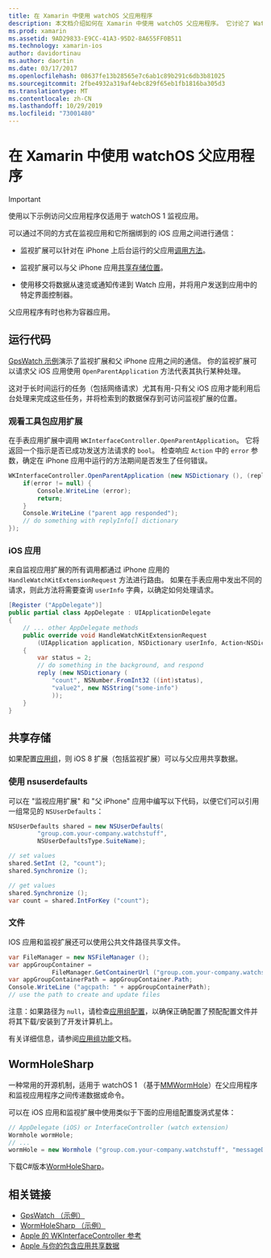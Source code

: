 ```yaml
---
title: 在 Xamarin 中使用 watchOS 父应用程序
description: 本文档介绍如何在 Xamarin 中使用 watchOS 父应用程序。 它讨论了 WatchKit 应用扩展、iOS 应用、共享存储等。
ms.prod: xamarin
ms.assetid: 9AD29833-E9CC-41A3-95D2-8A655FF0B511
ms.technology: xamarin-ios
author: davidortinau
ms.author: daortin
ms.date: 03/17/2017
ms.openlocfilehash: 08637fe13b28565e7c6ab1c89b291c6db3b81025
ms.sourcegitcommit: 2fbe4932a319af4ebc829f65eb1fb1816ba305d3
ms.translationtype: MT
ms.contentlocale: zh-CN
ms.lasthandoff: 10/29/2019
ms.locfileid: "73001480"
---
```

# <a name="working-with-the-watchos-parent-application-in-xamarin"></a>在 Xamarin 中使用 watchOS 父应用程序

> [!IMPORTANT]
> 使用以下示例访问父应用程序仅适用于 watchOS 1 监视应用。

可以通过不同的方式在监视应用和它所捆绑到的 iOS 应用之间进行通信：

- 监视扩展可以针对在 iPhone 上后台运行的父应用[调用方法](#code)。

- 监视扩展可以与父 iPhone 应用[共享存储位置](#storage)。

- 使用移交将数据从速览或通知传递到 Watch 应用，并将用户发送到应用中的特定界面控制器。

父应用程序有时也称为容器应用。

<a name="code" />

## <a name="run-code"></a>运行代码

[GpsWatch 示例](https://docs.microsoft.com/samples/xamarin/ios-samples/watchkit-gpswatch)演示了监视扩展和父 iPhone 应用之间的通信。
你的监视扩展可以请求父 iOS 应用使用 `OpenParentApplication` 方法代表其执行某种处理。

这对于长时间运行的任务（包括网络请求）尤其有用-只有父 iOS 应用才能利用后台处理来完成这些任务，并将检索到的数据保存到可访问监视扩展的位置。

### <a name="watch-kit-app-extension"></a>观看工具包应用扩展

在手表应用扩展中调用 `WKInterfaceController.OpenParentApplication`。 它将返回一个指示是否已成功发送方法请求的 `bool`。 检查响应 `Action` 中的 `error` 参数，确定在 iPhone 应用中运行的方法期间是否发生了任何错误。

```csharp
WKInterfaceController.OpenParentApplication (new NSDictionary (), (replyInfo, error) => {
    if(error != null) {
        Console.WriteLine (error);
        return;
    }
    Console.WriteLine ("parent app responded");
    // do something with replyInfo[] dictionary
});
```

### <a name="ios-app"></a>iOS 应用

来自监视应用扩展的所有调用都通过 iPhone 应用的 `HandleWatchKitExtensionRequest` 方法进行路由。
如果在手表应用中发出不同的请求，则此方法将需要查询 `userInfo` 字典，以确定如何处理请求。

```csharp
[Register ("AppDelegate")]
public partial class AppDelegate : UIApplicationDelegate
{
    // ... other AppDelegate methods
    public override void HandleWatchKitExtensionRequest
        (UIApplication application, NSDictionary userInfo, Action<NSDictionary> reply)
    {
        var status = 2;
        // do something in the background, and respond
        reply (new NSDictionary (
            "count", NSNumber.FromInt32 ((int)status),
            "value2", new NSString("some-info")
            ));
    }
}
```

<a name="storage" />

## <a name="shared-storage"></a>共享存储

如果配置[应用组](~/ios/watchos/app-fundamentals/app-groups.md)，则 iOS 8 扩展（包括监视扩展）可以与父应用共享数据。

<a name="nsuserdefaults" />

### <a name="nsuserdefaults"></a>使用 nsuserdefaults

可以在 "监视应用扩展" 和 "父 iPhone" 应用中编写以下代码，以便它们可以引用一组常见的 `NSUserDefaults`：

```csharp
NSUserDefaults shared = new NSUserDefaults(
        "group.com.your-company.watchstuff",
        NSUserDefaultsType.SuiteName);

// set values
shared.SetInt (2, "count");
shared.Synchronize ();

// get values
shared.Synchronize ();
var count = shared.IntForKey ("count");
```

<a name="files" />

### <a name="files"></a>文件

IOS 应用和监视扩展还可以使用公共文件路径共享文件。

```csharp
var FileManager = new NSFileManager ();
var appGroupContainer =
            FileManager.GetContainerUrl ("group.com.your-company.watchstuff");
var appGroupContainerPath = appGroupContainer.Path;
Console.WriteLine ("agcpath: " + appGroupContainerPath);
// use the path to create and update files
```

注意：如果路径为 `null`，请检查[应用组配置](~/ios/watchos/app-fundamentals/app-groups.md)，以确保正确配置了预配配置文件并将其下载/安装到了开发计算机上。

有关详细信息，请参阅[应用组功能](~/ios/deploy-test/provisioning/capabilities/app-groups-capabilities.md)文档。

## <a name="wormholesharp"></a>WormHoleSharp

一种常用的开源机制，适用于 watchOS 1 （基于[MMWormHole](https://github.com/mutualmobile/MMWormhole)）在父应用程序和监视应用程序之间传递数据或命令。

可以在 iOS 应用和监视扩展中使用类似于下面的应用组配置旋涡式星体：

```csharp
// AppDelegate (iOS) or InterfaceController (watch extension)
Wormhole wormHole;
// ...
wormHole = new Wormhole ("group.com.your-company.watchstuff", "messageDir");
```

下载C#版本[WormHoleSharp](https://github.com/Clancey/WormHoleSharp)。

## <a name="related-links"></a>相关链接

- [GpsWatch （示例）](https://docs.microsoft.com/samples/xamarin/ios-samples/watchos-watchkitcatalog)
- [WormHoleSharp （示例）](https://github.com/Clancey/WormHoleSharp)
- [Apple 的 WKInterfaceController 参考](https://developer.apple.com/library/prerelease/ios/documentation/WatchKit/Reference/WKInterfaceController_class/index.html#//apple_ref/occ/clm/WKInterfaceController/openParentApplication:reply:)
- [Apple 与你的包含应用共享数据](https://developer.apple.com/library/ios/documentation/General/Conceptual/ExtensibilityPG/ExtensionScenarios.html)
